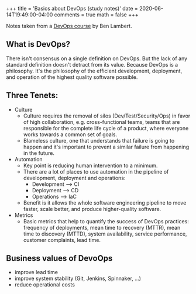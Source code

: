 +++
title = 'Basics about DevOps (study notes)'
date = 2020-06-14T19:49:00-04:00
comments = true
math = false
+++

Notes taken from a [DevOps course](https://cloudacademy.com/course/introduction-to-devops) by Ben Lambert.

## What is DevOps?
There isn't consensus on a single definition on DevOps. But the lack of any standard definition doesn't detract from its value. Because DevOps is a philosophy. It's the philosophy of the efficient development, deployment, and operation of the highest quality software possible.

## Three Tenets:
* Culture
  * Culture requires the removal of silos (Dev/Test/Security/Ops) in favor of high collaboration, e.g. cross-functional teams, teams that are responsible for the complete life cycle of a product, where everyone works towards a common set of goals.
  * Blameless culture, one that understands that failure is going to happen and it's important to prevent a similar failure from happening in the future.
* Automation
  * Key point is reducing human intervention to a minimum.
  * There are a lot of places to use automation in the pipeline of development, deployment and operations:
    - Development --> CI
    - Deployment --> CD
    - Operations --> IaC
  * Benefit is it allows the whole software engineering pipeline to move faster, scale better, and produce higher-quality software.
* Metrics
  * Basic metrics that help to quantify the success of DevOps practices: frequency of deployments, mean time to recovery (MTTR), mean time to discovery (MTTD), system availability, service performance, customer complaints, lead time.

## Business values of DevoOps
* improve lead time
* improve system stability (Git, Jenkins, Spinnaker, ...)
* reduce operational costs
